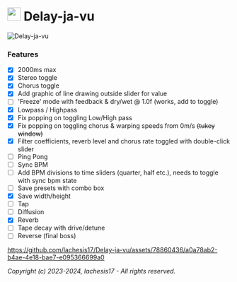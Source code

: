 # <img src="https://github.com/lachesis17/Delay-Plugin/assets/78860436/62340ccf-bfd4-40f3-a45f-291f1f91831e" width="30"> Delay-ja-vu

![Delay-ja-vu](https://github.com/lachesis17/Delay-ja-vu/assets/78860436/6548e4b2-d2bd-46bd-a9d3-813fbd5ab31e)

### Features

- [x] 2000ms max
- [x] Stereo toggle
- [x] Chorus toggle
- [x] Add graphic of line drawing outside slider for value
- [ ] 'Freeze' mode with feedback & dry/wet @ 1.0f (works, add to toggle)
- [x] Lowpass / Highpass
- [x] Fix popping on toggling Low/High pass
- [x] Fix popping on toggling chorus & warping speeds from 0m/s ~~(tukey window)~~
- [x] Filter coefficients, reverb level and chorus rate toggled with double-click slider
- [ ] Ping Pong
- [ ] Sync BPM
- [ ] Add BPM divisions to time sliders (quarter, half etc.), needs to toggle with sync bpm state
- [ ] Save presets with combo box
- [x] Save width/height
- [ ] Tap
- [ ] Diffusion
- [x] Reverb
- [ ] Tape decay with drive/detune
- [ ] Reverse (final boss)

https://github.com/lachesis17/Delay-ja-vu/assets/78860436/a0a78ab2-b4ae-4e18-bae7-e095366699a0

_Copyright (c) 2023-2024, lachesis17 - All rights reserved._

